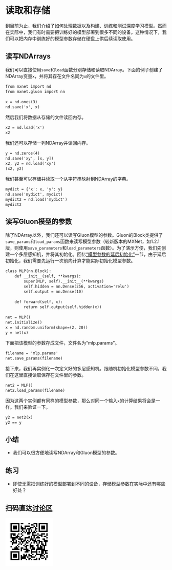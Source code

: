 # 读取和存储

到目前为止，我们介绍了如何处理数据以及构建、训练和测试深度学习模型。然而在实际中，我们有时需要把训练好的模型部署到很多不同的设备。这种情况下，我们可以把内存中训练好的模型参数存储在硬盘上供后续读取使用。


## 读写NDArrays

我们可以直接使用`save`和`load`函数分别存储和读取NDArray。下面的例子创建了NDArray变量`x`，并将其存在文件名同为`x`的文件里。

```{.python .input}
from mxnet import nd
from mxnet.gluon import nn

x = nd.ones(3)
nd.save('x', x)
```

然后我们将数据从存储的文件读回内存。

```{.python .input}
x2 = nd.load('x')
x2
```

我们还可以存储一列NDArray并读回内存。

```{.python .input  n=2}
y = nd.zeros(4)
nd.save('xy', [x, y])
x2, y2 = nd.load('xy')
(x2, y2)
```

我们甚至可以存储并读取一个从字符串映射到NDArray的字典。

```{.python .input  n=4}
mydict = {'x': x, 'y': y}
nd.save('mydict', mydict)
mydict2 = nd.load('mydict')
mydict2
```

## 读写Gluon模型的参数

除了NDArray以外，我们还可以读写Gluon模型的参数。Gluon的Block类提供了`save_params`和`load_params`函数来读写模型参数（较新版本的MXNet，如1.2.1版，则使用`save_parameters`和`load_parameters`函数）。为了演示方便，我们先创建一个多层感知机，并将其初始化。回忆[“模型参数的延后初始化”](deferred-init.md)一节，由于延后初始化，我们需要先运行一次前向计算才能实际初始化模型参数。

```{.python .input  n=6}
class MLP(nn.Block):
    def __init__(self, **kwargs):
        super(MLP, self).__init__(**kwargs)
        self.hidden = nn.Dense(256, activation='relu')
        self.output = nn.Dense(10)

    def forward(self, x):
        return self.output(self.hidden(x))

net = MLP()
net.initialize()
x = nd.random.uniform(shape=(2, 20))
y = net(x)
```

下面把该模型的参数存成文件，文件名为“mlp.params”。

```{.python .input}
filename = 'mlp.params'
net.save_params(filename)
```

接下来，我们再实例化一次定义好的多层感知机。跟随机初始化模型参数不同，我们在这里直接读取保存在文件里的参数。

```{.python .input  n=8}
net2 = MLP()
net2.load_params(filename)
```

因为这两个实例都有同样的模型参数，那么对同一个输入`x`的计算结果将会是一样。我们来验证一下。

```{.python .input}
y2 = net2(x)
y2 == y
```

## 小结

* 我们可以很方便地读写NDArray和Gluon模型的参数。

## 练习

* 即使无需把训练好的模型部署到不同的设备，存储模型参数在实际中还有哪些好处？

## 扫码直达[讨论区](https://discuss.gluon.ai/t/topic/1255)

![](../img/qr_read-write.svg)
